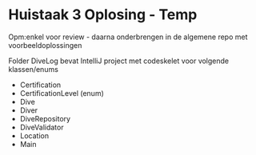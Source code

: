 # Huistaak 3 Oplosing - Temp

Opm:enkel voor review - daarna onderbrengen in de algemene repo met voorbeeldoplossingen

Folder DiveLog bevat IntelliJ project met codeskelet voor volgende klassen/enums
- Certification
- CertificationLevel (enum)
- Dive
- Diver
- DiveRepository
- DiveValidator
- Location
- Main